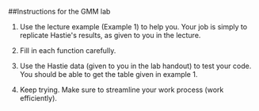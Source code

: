 ##Instructions for the GMM lab

1. Use the lecture example (Example 1) to help you. Your job is simply to replicate Hastie's results, as given to you in the lecture. 

2. Fill in each function carefully.

3. Use the Hastie data (given to you in the lab handout) to test your code. You should be able to get the table given in example 1.

4. Keep trying. Make sure to streamline your work process (work efficiently).

